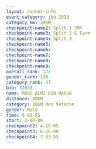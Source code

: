 ```yaml
---
layout: runner-info 
event_category: jbu-2019 
category_km: 30KM 
checkpoint-name2: Split 1 SMK 
checkpoint-name3: Split 2 E Farm 
checkpoint-name4: Split 3 
checkpoint-name5: 
checkpoint-name6: 
checkpoint-name7: 
checkpoint-name8: 
checkpoint-name9: 
overall_rank: 173
gender_rank: 136
category_rank: 47
bib: 32039
name: MOHD ALMI BIN HARUN
distance: 30KM
category: 30KM Men Veteran
gender: Male
time: 5-03-55
start: 2-00-00
checkpoint2: 4-10-05
checkpoint3: 6-26-40
checkpoint4: 7-03-55
---
```

